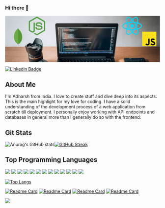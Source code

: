 ### Hi there 👋

<!--
**adiada/adiada** is a ✨ _special_ ✨ repository because its `README.md` (this file) appears on your GitHub profile.

Here are some ideas to get you started:

- 🔭 I’m currently working on ...
- 🌱 I’m currently learning ...
- 👯 I’m looking to collaborate on ...
- 🤔 I’m looking for help with ...
- 💬 Ask me about ...
- 📫 How to reach me: ...
- 😄 Pronouns: ...
- ⚡ Fun fact: ...
-->

<a href="https://www.linkedin.com/in/adharshsuresh369"><img align="center" src="https://raw.githubusercontent.com/adiada/adiada/main/Untitled%20design.png"/></a>

[![Linkedin Badge](https://img.shields.io/badge/-adharshsuresh369-blue?style=plastic-square&logo=Linkedin&logoColor=white&link=https://www.linkedin.com/in/adharshsuresh369/)](https://www.linkedin.com/in/adharshsuresh369/)

## About Me

I'm Adharsh from India. I love to create stuff and dive deep into its aspects. This is the main highlight for my love for coding. I have a solid understanding of the development process of a web application from scratch till deployment. I personally enjoy working with API endpoints and databases in general more than I generally do so with the frontend.

## Git Stats

![Anurag's GitHub stats](https://github-readme-stats.vercel.app/api?username=adiada&hide_border=true)[![GitHub Streak](http://github-readme-streak-stats.herokuapp.com?user=adiada&hide_border=true&date_format=M%20j%5B%2C%20Y%5D)](https://git.io/streak-stats)


## Top Programming Languages

<img src="https://img.shields.io/badge/JavaScript-323330?style=for-the-badge&logo=javascript&logoColor=F7DF1E" /> <img src="https://img.shields.io/badge/React-20232A?style=for-the-badge&logo=react&logoColor=61DAFB" /> <img src="https://img.shields.io/badge/Node.js-339933?style=for-the-badge&logo=nodedotjs&logoColor=white" /> <img src="https://img.shields.io/badge/Express.js-000000?style=for-the-badge&logo=express&logoColor=white"/> <img src="https://img.shields.io/badge/CSS3-1572B6?style=for-the-badge&logo=css3&logoColor=white" /> <img src="https://img.shields.io/badge/Amazon AWS-FF9900?style=for-the-badge&logo=amazonaws&logoColor=white" /> <img src="https://img.shields.io/badge/Netlify-00C7B7?style=for-the-badge&logo=netlify&logoColor=white" /> <img src="https://img.shields.io/badge/Python-3776AB?style=for-the-badge&logo=python&logoColor=white" /> <img src="https://img.shields.io/badge/PHP-777BB4?style=for-the-badge&logo=php&logoColor=white" /> <img src="https://img.shields.io/badge/json-5E5C5C?style=for-the-badge&logo=json&logoColor=white" /> <img src="https://img.shields.io/badge/MongoDB-4EA94B?style=for-the-badge&logo=mongodb&logoColor=white" /> <img src="https://img.shields.io/badge/PostgreSQL-316192?style=for-the-badge&logo=postgresql&logoColor=white" /> <img src="https://img.shields.io/badge/C%2B%2B-00599C?style=for-the-badge&logo=c%2B%2B&logoColor=white" />

[![Top Langs](https://github-readme-stats.vercel.app/api/top-langs/?username=adiada&hide_border=true)](https://github.com/adiada/github-readme-stats)

[![Readme Card](https://github-readme-stats.vercel.app/api/pin/?username=adiada&repo=Restaurant-Reviews-App&show_owner=true)](https://github.com/adiada/Restaurant-Reviews-App)    [![Readme Card](https://github-readme-stats.vercel.app/api/pin/?username=adiada&repo=JWT-auth&show_owner=true)](https://github.com/adiada/JWT-auth) [![Readme Card](https://github-readme-stats.vercel.app/api/pin/?username=adiada&repo=Todo-List-App&show_owner=true)](https://github.com/adiada/Todo-List-App) [![Readme Card](https://github-readme-stats.vercel.app/api/pin/?username=adiada&repo=Todo-API-Postgre&show_owner=true)](https://github.com/adiada/Todo-API-Postgre)

[![](https://img.shields.io/badge/back%20to%20top-%E2%86%A9-blue)](#shortcuts)
